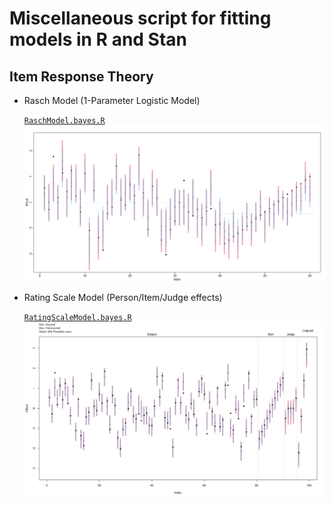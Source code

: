 Miscellaneous script for fitting models in R and Stan
=====================================================


## Item Response Theory

- Rasch Model (1-Parameter Logistic Model)

    [`RaschModel.bayes.R`](irt/1PL/RaschModel.bayes.R)
    ![](irt/1PL/RaschModel.bayes.png)

- Rating Scale Model (Person/Item/Judge effects)

    [`RatingScaleModel.bayes.R`](irt/RatingScale/RatingScaleModel.bayes.R)
    ![](irt/RatingScale/RatingScaleModel.bayes.png)
